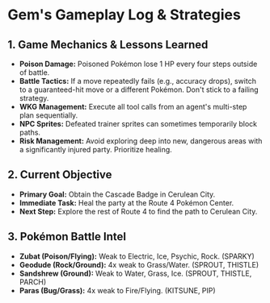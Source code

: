 # Gem's Gameplay Log & Strategies

## 1. Game Mechanics & Lessons Learned
*   **Poison Damage:** Poisoned Pokémon lose 1 HP every four steps outside of battle.
*   **Battle Tactics:** If a move repeatedly fails (e.g., accuracy drops), switch to a guaranteed-hit move or a different Pokémon. Don't stick to a failing strategy.
*   **WKG Management:** Execute all tool calls from an agent's multi-step plan sequentially.
*   **NPC Sprites:** Defeated trainer sprites can sometimes temporarily block paths.
*   **Risk Management:** Avoid exploring deep into new, dangerous areas with a significantly injured party. Prioritize healing.

## 2. Current Objective
*   **Primary Goal:** Obtain the Cascade Badge in Cerulean City.
*   **Immediate Task:** Heal the party at the Route 4 Pokémon Center.
*   **Next Step:** Explore the rest of Route 4 to find the path to Cerulean City.

## 3. Pokémon Battle Intel
*   **Zubat (Poison/Flying):** Weak to Electric, Ice, Psychic, Rock. (SPARKY)
*   **Geodude (Rock/Ground):** 4x weak to Grass/Water. (SPROUT, THISTLE)
*   **Sandshrew (Ground):** Weak to Water, Grass, Ice. (SPROUT, THISTLE, PARCH)
*   **Paras (Bug/Grass):** 4x weak to Fire/Flying. (KITSUNE, PIP)